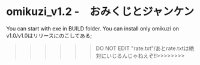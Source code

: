 # omikuzi_v1.2 -　おみくじとジャンケン
You can start with exe in BUILD folder.
You can install only omikuzi on v1.0/v1.0はリリースにのこしてある;
>>>>>>DO NOT EDIT "rate.txt"/あとrate.txtは絶対にいじるんじゃねえぞ!!>>>>>>>>
